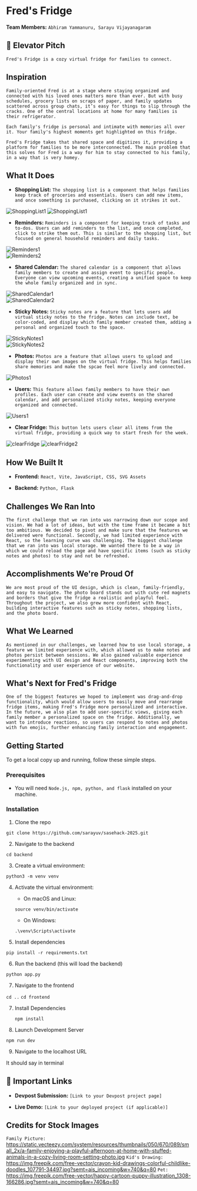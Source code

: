 # Fred's Fridge


**Team Members:** `Abhiram Yammanuru, Sarayu Vijayanagaram`

## 💬 Elevator Pitch

`Fred's Fridge is a cozy virtual fridge for families to connect.`

## Inspiration


`Family-oriented Fred is at a stage where staying organized and connected with his loved ones matters more than ever. But with busy schedules, grocery lists on scraps of paper, and family updates scattered across group chats, it’s easy for things to slip through the cracks. One of the central locations at home for many families is their refrigerator.` 

`Each family's fridge is personal and intimate with memories all over it. Your family's highest moments get highlighted on this fridge.` 

`Fred's Fridge takes that shared space and digitizes it, providing a platform for families to be more interconnected. The main problem that this solves for Fred is a way for him to stay connected to his family, in a way that is very homey.`

## What It Does


- **Shopping List:** `The shopping list is a component that helps families keep track of groceries and essentials. Users can add new items, and once something is purchased, clicking on it strikes it out.`

![ShoppingList1](sasehack-screenshots/shoppinglist.png "Shopping List")
![ShoppingList1](sasehack-screenshots/shoppinglist2.png "Shopping List on Fridge")

- **Reminders:** `Reminders is a component for keeping track of tasks and to-dos. Users can add reminders to the list, and once completed, click to strike them out. This is similar to the shopping list, but focused on general household reminders and daily tasks.`

![Reminders1](sasehack-screenshots/reminders1.png "Reminders")  
![Reminders2](sasehack-screenshots/reminders2.png "Adding reminder")  

- **Shared Calendar:** `The shared calendar is a component that allows family members to create and assign event to specific people. Everyone can view upcoming events, creating a unified space to keep the whole family organized and in sync.`

![SharedCalendar1](sasehack-screenshots/calendar1.png "Calendar view")  
![SharedCalendar2](sasehack-screenshots/calendar2.png "Adding event")  

- **Sticky Notes:** `Sticky notes are a feature that lets users add virtual sticky notes to the fridge. Notes can include text, be color-coded, and display which family member created them, adding a personal and organized touch to the space.`

![StickyNotes1](sasehack-screenshots/stickynotes1.png "Adding a sticky")  
![StickyNotes2](sasehack-screenshots/stickynotes2.png "Stickies on the fridge" )

- **Photos:** `Photos are a feature that allows users to upload and display their own images on the virtual fridge. This helps families share memories and make the spcae feel more lively and connected.`

![Photos1](sasehack-screenshots/photos.png "Adding a photo")  

- **Users:** `This feature allows family members to have their own profiles. Each user can create and view events on the shared calendar, and add personalized sticky notes, keeping everyone organized and connected.`

![Users1](sasehack-screenshots/users.png "Changing users")  

- **Clear Fridge:** `This button lets users clear all items from the virtual fridge, providing a quick way to start fresh for the week.`

![clearFridge](sasehack-screenshots/clearfridge.png "Clearing Fridge")
![clearFridge2](sasehack-screenshots/clearfridge2.png "Emphasizing the fully cleared fridge")


## How We Built It


- **Frontend:** `React, Vite, JavaScript, CSS, SVG Assets`

- **Backend:** `Python, Flask`


## Challenges We Ran Into


`The first challenge that we ran into was narrowing down our scope and vision. We had a lot of ideas, but with the time frame it became a bit too ambitious. We decided to pivot and make sure that the features we delivered were functional. Secondly, we had limited experience with React, so the learning curve was challenging. The biggest challenge that we ran into was local storage. We wanted there to be a way in which we could reload the page and have specific items (such as sticky notes and photos) to stay and not be refreshed. `

## Accomplishments We're Proud Of


`We are most proud of the UI design, which is clean, family-friendly, and easy to navigate. The photo board stands out with cute red magnets and borders that give the fridge a realistic and playful feel. Throughout the project, we also grew more confident with React, building interactive features such as sticky notes, shopping lists, and the photo board.`

## What We Learned


`As mentioned in our challenges, we learned how to use local storage, a feature we limited experience with, which allowed us to make notes and photos persist between sessions. We also gained valuable experience experimenting with UI design and React components, improving both the functionality and user experience of our website.`

## What's Next for Fred's Fridge


`One of the biggest features we hoped to implement was drag-and-drop functionality, which would allow users to easily move and rearrange fridge items, making Fred's Fridge more personalized and interactive. In the future, we also plan to add user-specific views, giving each family member a personalized space on the fridge. Additionally, we want to introduce reactions, so users can respond to notes and photos with fun emojis, further enhancing family interaction and engagement.`

## Getting Started


To get a local copy up and running, follow these simple steps.

### Prerequisites

- You will need `Node.js, npm, python, and flask` installed on your machine.

### Installation

1. Clone the repo

`git clone https://github.com/sarayuv/sasehack-2025.git`

2. Navigate to the backend

`cd backend`

3. Create a virtual environment:
   
`python3 -m venv venv`

4. Activate the virtual environment:
   - On macOS and Linux:
     
    `source venv/bin/activate`
     
   - On Windows:
     
    `.\venv\Scripts\activate`

5. Install dependencies

`pip install -r requirements.txt`

6. Run the backend (this will load the backend)

`python app.py` 

7. Navigate to the frontend

`cd ..`
`cd frontend`

7. Install Dependencies
   
   `npm install`

8. Launch Development Server

`npm run dev`

9. Navigate to the localhost URL

It should say in terminal
   


## 🔗 Important Links

- **Devpost Submission:** `[Link to your Devpost project page]`

- **Live Demo:** `[Link to your deployed project (if applicable)]`


## Credits for Stock Images
`Family Picture:` https://static.vecteezy.com/system/resources/thumbnails/050/670/089/small_2x/a-family-enjoying-a-playful-afternoon-at-home-with-stuffed-animals-in-a-cozy-living-room-setting-photo.jpg
`Kid's Drawing:` https://img.freepik.com/free-vector/crayon-kid-drawings-colorful-childlike-doodles_107791-34497.jpg?semt=ais_incoming&w=740&q=80
`Pet:` https://img.freepik.com/free-vector/happy-cartoon-puppy-illustration_1308-166286.jpg?semt=ais_incoming&w=740&q=80